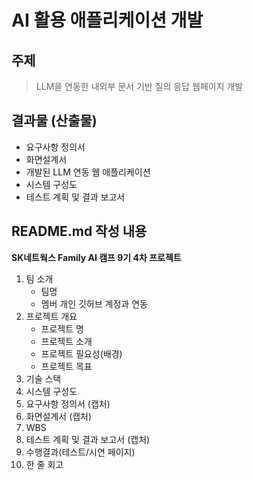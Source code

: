 # AI 활용 애플리케이션 개발

## 주제

> LLM을 연동한 내외부 문서 기반 질의 응답 웹페이지 개발
> 

## 결과물 (산출물)

- 요구사항 정의서
- 화면설계서
- 개발된 LLM 연동 웹 애플리케이션
- 시스템 구성도
- 테스트 계획 및 결과 보고서

## README.md 작성 내용

**SK네트웍스 Family AI 캠프 9기 4차 프로젝트**

1. 팀 소개
    - 팀명
    - 멤버 개인 깃허브 계정과 연동
2. 프로젝트 개요
    - 프로젝트 명
    - 프로젝트 소개
    - 프로젝트 필요성(배경)
    - 프로젝트 목표
3. 기술 스택
4. 시스템 구성도
5. 요구사항 정의서 (캡처)
6. 화면설계서 (캡처)
7. WBS
8. 테스트 계획 및 결과 보고서 (캡처)
9. 수행결과(테스트/시연 페이지)
10. 한 줄 회고
